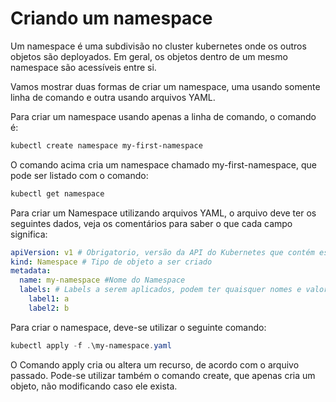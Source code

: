 
Criando um namespace
====================

Um namespace é uma subdivisão no cluster kubernetes onde os outros objetos são deployados. Em geral, os objetos dentro de um mesmo namespace são acessíveis entre si.

Vamos mostrar duas formas de criar um namespace, uma usando somente linha de comando e outra usando arquivos YAML.

Para criar um namespace usando apenas a linha de comando, o comando é:

```Powershell
kubectl create namespace my-first-namespace
```

O comando acima cria um namespace chamado my-first-namespace, que pode ser listado com o comando:

```Powershell
kubectl get namespace
```

Para criar um Namespace utilizando arquivos YAML, o arquivo deve ter os seguintes dados, veja os comentários para saber o que cada campo significa:

```YAML
apiVersion: v1 # Obrigatorio, versão da API do Kubernetes que contém esse recurso
kind: Namespace # Tipo de objeto a ser criado
metadata:
  name: my-namespace #Nome do Namespace
  labels: # Labels a serem aplicados, podem ter quaisquer nomes e valores
    label1: a
    label2: b
```

Para criar o namespace, deve-se utilizar o seguinte comando:

```Powershell
kubectl apply -f .\my-namespace.yaml
```

O Comando apply cria ou altera um recurso, de acordo com o arquivo passado. Pode-se utilizar também o comando create, que apenas cria um objeto, não modificando caso ele exista.
